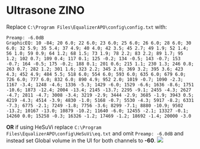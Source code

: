 # Ultrasone ZINO
Replace `C:\Program Files\EqualizerAPO\config\config.txt` with:
```
Preamp: -6.0dB
GraphicEQ: 10 -84; 20 6.0; 22 6.0; 23 6.0; 25 6.0; 26 6.0; 28 6.0; 30 6.0; 32 5.9; 35 5.4; 37 4.9; 40 4.0; 42 3.5; 45 2.7; 49 1.9; 52 1.4; 56 1.0; 59 0.9; 64 1.2; 68 1.5; 73 1.9; 78 2.2; 83 2.2; 89 1.7; 95 1.2; 102 0.7; 109 0.4; 117 0.1; 125 -0.2; 134 -0.5; 143 -0.7; 153 -0.7; 164 -0.5; 175 -0.2; 188 0.1; 201 0.6; 215 1.1; 230 1.3; 246 0.8; 263 0.7; 282 1.2; 301 1.6; 323 2.2; 345 2.8; 369 3.2; 395 3.6; 423 4.3; 452 4.9; 484 5.5; 518 6.0; 554 6.0; 593 6.0; 635 6.0; 679 6.0; 726 6.0; 777 6.0; 832 6.0; 890 4.9; 952 2.0; 1019 -0.7; 1090 -2.3; 1167 -3.4; 1248 -4.6; 1336 -5.3; 1429 -6.0; 1529 -6.6; 1636 -8.6; 1751 -10.6; 1873 -12.4; 2004 -13.4; 2145 -13.7; 2295 -9.1; 2455 -4.3; 2627 -4.7; 2811 -4.7; 3008 -3.4; 3219 -2.9; 3444 -2.9; 3685 -1.9; 3943 0.5; 4219 -4.3; 4514 -3.9; 4830 -1.0; 5168 -0.7; 5530 -4.3; 5917 -8.2; 6331 -7.3; 6775 -2.1; 7249 -1.8; 7756 -3.6; 8299 -7.1; 8880 -10.9; 9502 -13.2; 10167 -13.0; 10879 -10.2; 11640 -6.0; 12455 -2.1; 13327 -0.1; 14260 0.0; 15258 -0.3; 16326 -1.2; 17469 -1.2; 18692 -1.4; 20000 -3.0
```
**OR** if using HeSuVi replace `C:\Program Files\EqualizerAPO\config\HeSuVi\eq.txt` and omit `Preamp: -6.0dB` and instead set Global volume in the UI for both channels to **-60**.
![](https://raw.githubusercontent.com/jaakkopasanen/AutoEq/master/results/Sonoma%20Model%20One/headphoncecom/onear/Ultrasone%20ZINO/Ultrasone%20ZINO.png)